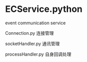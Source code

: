 # ECService.python
event communication service

Connection.py 连接管理

socketHandler.py 通讯管理

processHandler.py 自身回调处理
